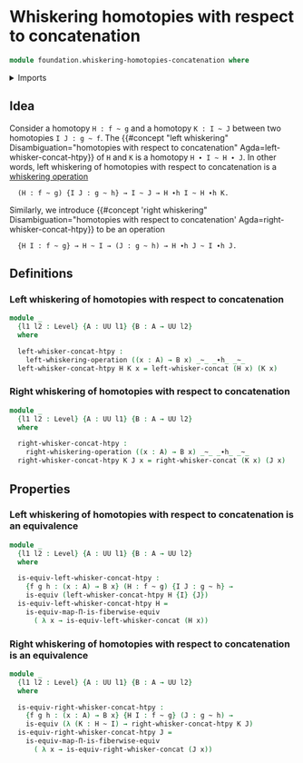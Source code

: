 # Whiskering homotopies with respect to concatenation

```agda
module foundation.whiskering-homotopies-concatenation where
```

<details><summary>Imports</summary>

```agda
open import foundation.functoriality-dependent-function-types
open import foundation.universe-levels
open import foundation.whiskering-identifications-concatenation
open import foundation.whiskering-operations

open import foundation-core.equivalences
open import foundation-core.homotopies
```

</details>

## Idea

Consider a homotopy `H : f ~ g` and a homotopy `K : I ~ J` between two homotopies `I J : g ~ f`. The {{#concept "left whiskering" Disambiguation="homotopies with respect to concatenation" Agda=left-whisker-concat-htpy}} of `H` and `K` is a homotopy `H ∙ I ~ H ∙ J`. In other words, left whiskering of homotopies with respect to concatenation is a [whiskering operation](foundation.whiskering-operations.md)

```text
  (H : f ~ g) {I J : g ~ h} → I ~ J → H ∙h I ~ H ∙h K.
```

Similarly, we introduce {{#concept 'right whiskering" Disambiguation="homotopies with respect to concatenation' Agda=right-whisker-concat-htpy}} to be an operation

```text
  {H I : f ~ g} → H ~ I → (J : g ~ h) → H ∙h J ~ I ∙h J.
```

## Definitions

### Left whiskering of homotopies with respect to concatenation

```agda
module _
  {l1 l2 : Level} {A : UU l1} {B : A → UU l2}
  where

  left-whisker-concat-htpy :
    left-whiskering-operation ((x : A) → B x) _~_ _∙h_ _~_
  left-whisker-concat-htpy H K x = left-whisker-concat (H x) (K x)
```

### Right whiskering of homotopies with respect to concatenation

```agda
module _
  {l1 l2 : Level} {A : UU l1} {B : A → UU l2}
  where

  right-whisker-concat-htpy :
    right-whiskering-operation ((x : A) → B x) _~_ _∙h_ _~_
  right-whisker-concat-htpy K J x = right-whisker-concat (K x) (J x)
```

## Properties

### Left whiskering of homotopies with respect to concatenation is an equivalence

```agda
module _
  {l1 l2 : Level} {A : UU l1} {B : A → UU l2}
  where

  is-equiv-left-whisker-concat-htpy :
    {f g h : (x : A) → B x} (H : f ~ g) {I J : g ~ h} →
    is-equiv (left-whisker-concat-htpy H {I} {J})
  is-equiv-left-whisker-concat-htpy H =
    is-equiv-map-Π-is-fiberwise-equiv
      ( λ x → is-equiv-left-whisker-concat (H x))
```

### Right whiskering of homotopies with respect to concatenation is an equivalence

```agda
module _
  {l1 l2 : Level} {A : UU l1} {B : A → UU l2}
  where

  is-equiv-right-whisker-concat-htpy :
    {f g h : (x : A) → B x} {H I : f ~ g} (J : g ~ h) →
    is-equiv (λ (K : H ~ I) → right-whisker-concat-htpy K J)
  is-equiv-right-whisker-concat-htpy J =
    is-equiv-map-Π-is-fiberwise-equiv
      ( λ x → is-equiv-right-whisker-concat (J x))
```
